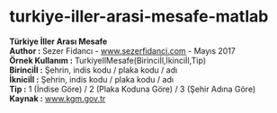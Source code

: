 # turkiye-iller-arasi-mesafe-matlab
<b>Türkiye İller Arası Mesafe</b><br>
<b>Author : </b>Sezer Fidancı - www.sezerfidanci.com - Mayıs 2017<br>
<b>Örnek Kullanım :</b> TurkiyeIlMesafe(Birinciİl,İkinciİl,Tip)<br>
   <b>Birinciİl :</b> Şehrin, indis kodu / plaka kodu / adı<br>
   <b>İkniciİl :</b> Şehrin, indis kodu / plaka kodu / adı<br>
   <b>Tip :</b> 1 (İndise Göre) / 2 (Plaka Koduna Göre) / 3 (Şehir Adına Göre)<br>
<b>Kaynak :</b> www.kgm.gov.tr<br>
